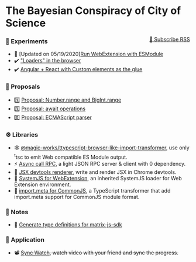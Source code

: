 # The Bayesian Conspiracy of City of Science

<span style="float: right">
    <a href="./atom.xml" target="_blank">🔔 Subscribe RSS</a>
</span>

### 🧪 Experiments

-   👀 \[Updated on 05/19/2020][Run WebExtension with ESModule](./experiments/2019/sept-web-ext-with-esm.md)
-   ✔️ ["Loaders" in the browser](./experiments/2019/sept-loader-in-browser.md)
-   ✔️ [Angular + React with Custom elements as the glue](./experiments/2019/may-angular-react-custom-element.md)

### 💭 Proposals

-   1️⃣ [Proposal: Number.range and BigInt.range](https://github.com/tc39/proposal-Number.range/)
-   1️⃣ [Proposal: await operations](https://github.com/tc39/proposal-await.ops)
-   0️⃣ [Proposal: ECMAScript parser](./proposals/2019/tc39-ecmascript-parser.md)

### ⚙ Libraries

-   🕸 [@magic-works/ttypescript-browser-like-import-transformer](https://github.com/Jack-Works/ttypescript-browser-like-import-transformer#emit-a-es-module-web-project-by-only-ttypescript), use only <sup>t</sup>tsc to emit Web compatible ES Module output.
-   ⚡ [Async call RPC](https://github.com/Jack-Works/async-call-rpc#async-call), a light JSON RPC server & client with 0 dependency.
-   🎨 [JSX devtools renderer](https://github.com/Jack-Works/jsx-jsonml-devtools-renderer#jsx-jsonml-devtools-renderer-), write and render JSX in Chrome devtools.
-   🔨 [SystemJS for WebExtension](https://github.com/Jack-Works/webextension-systemjs#use-systemjs-in-content-script-of-web-extension), an inherited SystemJS loader for Web Extension environment.
-   🔀 [import.meta for CommonJS](https://github.com/Jack-Works/commonjs-import.meta#importmeta--__filename), a TypeScript transformer that add import.meta support for CommonJS module format.

### 📝 Notes

-   🧬 [Generate type definitions for matrix-js-sdk](./notes/2019/generate-dts-for-matrix-js-sdk.md)

### 📳 Application

-   📽 ~~[Sync Watch](https://github.com/Jack-Works/Sync-watch#sync-watch), watch video with your friend and sync the progress.~~ <i-badge type="arch"></i-badge>

